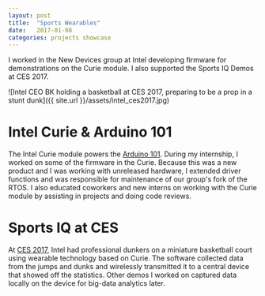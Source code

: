 ```yaml
---
layout: post
title:  "Sports Wearables"
date:   2017-01-08
categories: projects showcase
---
```


I worked in the New Devices group at Intel developing firmware for demonstrations on the Curie module.
I also supported the Sports IQ Demos at CES 2017.

![Intel CEO BK holding a basketball at CES 2017, preparing to be a prop in a stunt dunk]({{ site.url }}/assets/intel_ces2017.jpg)

# Intel Curie & Arduino 101
The Intel Curie module powers the [Arduino 101](https://www.arduino.cc/en/Main/ArduinoBoard101). During my internship, I worked on some of the firmware in the Curie. Because this was a new product and I was working with unreleased hardware, I extended driver functions and was responsible for maintenance of our group's fork of the RTOS. I also educated coworkers and new interns on working with the Curie module by assisting in projects and doing code reviews.

# Sports IQ at CES
At [CES 2017](https://iq.intel.com/ces-2017-tech-pushes-performance/), Intel had professional dunkers on a miniature basketball court using wearable technology based on Curie. The software collected data from the jumps and dunks and wirelessly transmitted it to a central device that showed off the statistics. Other demos I worked on captured data locally on the device for big-data analytics later.
